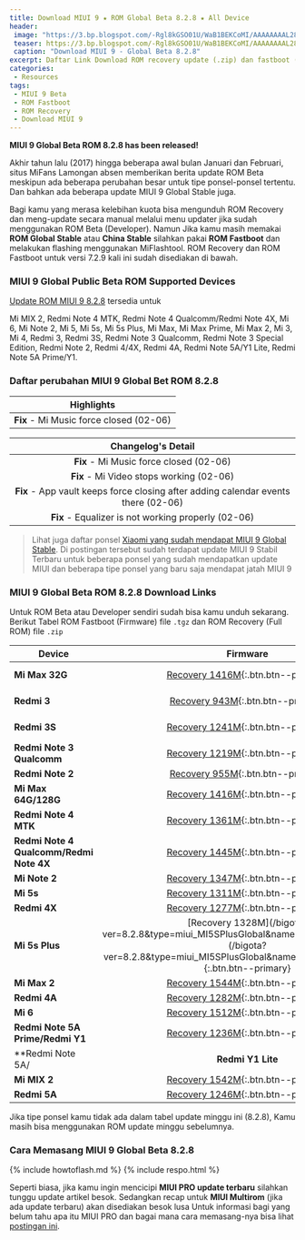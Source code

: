 ```yaml
---
title: Download MIUI 9 ★ ROM Global Beta 8.2.8 ★ All Device
header:
 image: "https://3.bp.blogspot.com/-Rgl8kGSO01U/WaB1BEKCoMI/AAAAAAAAL28/eUTsqizF7cEaAHG0MektW6ctRQufVh68ACLcBGAs/s1600/miui-9.png"
 teaser: https://3.bp.blogspot.com/-Rgl8kGSO01U/WaB1BEKCoMI/AAAAAAAAL28/eUTsqizF7cEaAHG0MektW6ctRQufVh68ACLcBGAs/w360-h180-c/miui-9.png
 caption: "Download MIUI 9 - Global Beta 8.2.8"
excerpt: Daftar Link Download ROM recovery update (.zip) dan fastboot (.tgz) update MIUI 9 Global Beta 8.2.8
categories:
 - Resources
tags:
 - MIUI 9 Beta
 - ROM Fastboot
 - ROM Recovery
 - Download MIUI 9
---
```

**MIUI 9 Global Beta ROM 8.2.8 has been released!**

Akhir tahun lalu (2017) hingga beberapa awal bulan Januari dan Februari, situs MiFans Lamongan absen memberikan berita update ROM Beta meskipun ada beberapa perubahan besar untuk tipe ponsel-ponsel tertentu. Dan bahkan ada beberapa update MIUI 9 Global Stable juga. 

Bagi kamu yang merasa kelebihan kuota bisa mengunduh ROM Recovery dan meng-update secara manual melalui menu updater jika sudah menggunakan ROM Beta (Developer). Namun Jika kamu masih memakai **ROM Global Stable** atau **China Stable** silahkan pakai **ROM Fastboot** dan melakukan flashing menggunakan MiFlashtool. ROM Recovery dan ROM Fastboot untuk versi 7.2.9 kali ini sudah disediakan di bawah.

### MIUI 9 Global Public Beta ROM Supported Devices

[Update ROM MIUI 9 8.2.8](download-rom-miui-9-global-beta-828-fastboot-recovery) tersedia untuk 

Mi MIX 2, Redmi Note 4 MTK, Redmi Note 4 Qualcomm/Redmi Note 4X, Mi 6, Mi Note 2, Mi 5, Mi 5s, Mi 5s Plus, Mi Max, Mi Max Prime, Mi Max 2, Mi 3, Mi 4, Redmi 3, Redmi 3S, Redmi Note 3 Qualcomm, Redmi Note 3 Special Edition, Redmi Note 2, Redmi 4/4X, Redmi 4A, Redmi Note 5A/Y1 Lite, Redmi Note 5A Prime/Y1.

### Daftar perubahan MIUI 9 Global Bet ROM 8.2.8

|Highlights |
|:------:|
|**Fix** - Mi Music force closed (02-06) |

| Changelog's Detail |
|:------:|
|**Fix** - Mi Music force closed (02-06) |
|**Fix** - Mi Video stops working (02-06) |
|**Fix** - App vault keeps force closing after adding calendar events there (02-06) |
|**Fix** - Equalizer is not working properly (02-06) |

> Lihat juga daftar ponsel [Xiaomi yang sudah mendapat MIUI 9 Global Stable](https://mi.knoacc.org/update-rom-miui-9-global-stable-full-changelog). Di postingan tersebut sudah terdapat update MIUI 9 Stabil Terbaru untuk beberapa ponsel yang sudah mendapatkan update MIUI dan beberapa tipe ponsel yang baru saja mendapat jatah MIUI 9 

### MIUI 9 Global Beta ROM 8.2.8 Download Links

Untuk ROM Beta atau Developer sendiri sudah bisa kamu unduh sekarang. Berikut Tabel ROM Fastboot (Firmware) file `.tgz` dan ROM Recovery (Full ROM) file `.zip`

| Device | Firmware | Full ROM |
|------|:------:|:------:|
| **Mi Max 32G** | [Recovery 1416M](/bigota?ver=8.2.8&type=miui_MIMAXGlobal&name=37eb0355f0_7.0.zip){:.btn.btn--primary}  | [Fastboot 1664M](/bigota?ver=8.2.8&type=hydrogen_global_images&name=20180208.0000.00_7.0_global_9ac2cbd163.tgz |
| **Redmi 3** | [Recovery 943M](/bigota?ver=8.2.8&type=miui_HM3Global&name=a9ab78e638_5.1.zip){:.btn.btn--primary}  | [Fastboot 1186M](/bigota?ver=8.2.8&type=ido_xhdpi_global_images&name=20180208.0000.00_5.1_global_0b7cddae1b.tgz |
| **Redmi 3S** | [Recovery 1241M](/bigota?ver=8.2.8&type=miui_HM3SGlobal&name=a5e946cac9_6.0.zip){:.btn.btn--primary}  | [Fastboot 1490M](/bigota?ver=8.2.8&type=land_global_images&name=20180208.0000.00_6.0_global_7c7eadb22a.tgz |
| **Redmi Note 3 Qualcomm** | [Recovery 1219M](/bigota?ver=8.2.8&type=miui_HMNote3ProGlobal&name=4cf698d690_6.0.zip){:.btn.btn--primary}  | [Fastboot 1472M](/bigota?ver=8.2.8&type=kenzo_global_images&name=20180208.0000.00_6.0_global_1021600254.tgz){:.btn.btn--primary} |
| **Redmi Note 2** | [Recovery 955M](/bigota?ver=8.2.8&type=miui_HMNote2Global&name=401b1de23c_5.0.zip){:.btn.btn--primary} | [Fastboot 1320M](/bigota?ver=8.2.8&type=hermes_global_images&name=20180208.0000.00_5.0_global_b1356e9bb9.tgz){:.btn.btn--primary} |
| **Mi Max 64G/128G** | [Recovery 1416M](/bigota?ver=8.2.8&type=miui_MIMAX652Global&name=d893522dcb_7.0.zip){:.btn.btn--primary} | [Fastboot 1664M](/bigota?ver=8.2.8&type=helium_global_images&name=20180208.0000.00_7.0_global_10f2a31ff8.tgz){:.btn.btn--primary} |
| **Redmi Note 4 MTK** | [Recovery 1361M](/bigota?ver=8.2.8&type=miui_HMNote4Global&name=5f2e3691f8_6.0.zip){:.btn.btn--primary} | [Fastboot 1663M](/bigota?ver=8.2.8&type=nikel_global_images&name=20180208.0000.00_6.0_global_f1a860ad2a.tgz){:.btn.btn--primary} |
| **Redmi Note 4 Qualcomm/Redmi Note 4X** | [Recovery 1445M](/bigota?ver=8.2.8&type=miui_HMNote4XGlobal&name=3ff3a578bf_7.0.zip){:.btn.btn--primary} | [Fastboot 1975M](/bigota?ver=8.2.8&type=mido_global_images&name=20180208.0000.00_7.0_global_3bb73da2ab.tgz){:.btn.btn--primary} |
| **Mi Note 2** | [Recovery 1347M](/bigota?ver=8.2.8&type=miui_MINote2Global&name=162a6ebda3_7.0.zip){:.btn.btn--primary} | [Fastboot 1598M](/bigota?ver=8.2.8&type=scorpio_global_images&name=20180208.0000.00_7.0_global_82080f2bbc.tgz){:.btn.btn--primary} |
| **Mi 5s** | [Recovery 1311M](/bigota?ver=8.2.8&type=miui_MI5SGlobal&name=96480870a6_7.0.zip){:.btn.btn--primary} | [Fastboot 1522M](/bigota?ver=8.2.8&type=capricorn_global_images&name=20180208.0000.00_7.0_global_6f4543e073.tgz){:.btn.btn--primary} |
| **Redmi 4X** | [Recovery 1277M](/bigota?ver=8.2.8&type=miui_HM4XGlobal&name=6c18f2d988_7.1.zip){:.btn.btn--primary} | [Fastboot 1792M](/bigota?ver=8.2.8&type=santoni_global_images&name=20180208.0000.00_7.1_global_2fbc0eb5c1.tgz){:.btn.btn--primary} |
| **Mi 5s Plus** | [Recovery 1328M](/bigota?ver=8.2.8&type=miui_MI5SPlusGlobal&name=c67e88f7b8_7.0.zip](/bigota?ver=8.2.8&type=miui_MI5SPlusGlobal&name=c67e88f7b8_7.0zip){:.btn.btn--primary} | [Fastboot 1579M](/bigota?ver=8.2.8&type=natrium_global_images&name=20180208.0000.00_7.0_global_091c016f56.tgz){:.btn.btn--primary} |
| **Mi Max 2** | [Recovery 1544M](/bigota?ver=8.2.8&type=miui_MIMAX2Global&name=45df73749c_7.1.zip){:.btn.btn--primary}  | [Fastboot 2075M](/bigota?ver=8.2.8&type=oxygen_global_images&name=20180208.0000.00_7.1_global_0320207bd4.tgz){:.btn.btn--primary} |
| **Redmi 4A** | [Recovery 1282M](/bigota?ver=8.2.8&type=miui_HM4AGlobal&name=98de21f654_7.1.zip){:.btn.btn--primary} | [Fastboot 1797M](/bigota?ver=8.2.8&type=rolex_global_images&name=20180208.0000.00_7.1_global_4e0462630e.tgz){:.btn.btn--primary} |
| **Mi 6** | [Recovery 1512M](/bigota?ver=8.2.8&type=miui_MI6Global&name=753081ab5b_8.0.zip){:.btn.btn--primary} | [Fastboot 2021M](/bigota?ver=8.2.8&type=sagit_global_images&name=20180208.0000.00_8.0_global_d2c39a7f5c.tgz){:.btn.btn--primary} |
| **Redmi Note 5A Prime/Redmi Y1** | [Recovery 1236M](/bigota?ver=8.2.8&type=miui_HMNote5AGlobal&name=19446462d0_7.1.zip){:.btn.btn--primary} | [Fastboot 1834M](/bigota?ver=8.2.8&type=ugg_global_images&name=20180208.0000.00_7.1_global_9d41ee14c9.tgz){:.btn.btn--primary} |
| **Redmi Note 5A/| **Redmi Y1 Lite** | [Recovery 1229M](/bigota?ver=8.2.8&type=miui_HMNote5ALITEGlobal&name=5626847026_7.1.zip){:.btn.btn--primary} | [Fastboot 1770M](/bigota?ver=8.2.8&type=ugglite_global_images&name=20180208.0000.00_7.1_global_e9f646b21a.tgz){:.btn.btn--primary} |
| **Mi MIX 2** | [Recovery 1542M](/bigota?ver=8.2.8&type=miui_MIMIX2Global&name=b171edd013_8.0.zip){:.btn.btn--primary} | [Fastboot 2036M](/bigota?ver=8.2.8&type=chiron_global_images&name=20180208.0000.00_8.0_global_c24e769f0b.tgz){:.btn.btn--primary} |
| **Redmi 5A** | [Recovery 1246M](/bigota?ver=8.2.8&type=miui_HM5AGlobal&name=6d131a64dc_7.1.zip){:.btn.btn--primary} | [Fastboot 1774M](/bigota?ver=8.2.8&type=riva_global_images&name=20180208.0000.00_7.1_global_7001a8c92f.tgz){:.btn.btn--primary} |

Jika tipe ponsel kamu tidak ada dalam tabel update minggu ini (8.2.8), Kamu masih bisa menggunakan ROM update minggu sebelumnya.
### Cara Memasang MIUI 9 Global Beta 8.2.8

{% include howtoflash.md %}
{% include respo.html %} 

Seperti biasa, jika kamu ingin mencicipi **MIUI PRO update terbaru** silahkan tunggu update artikel besok. Sedangkan recap untuk **MIUI Multirom** (jika ada update terbaru) akan disediakan besok lusa Untuk informasi bagi yang belum tahu apa itu MIUI PRO dan bagai mana cara memasang-nya bisa lihat [postingan ini](https://mi.knoacc.org/cara-panduan-pasang-rom-miui-pro-semua-xiaomi).
